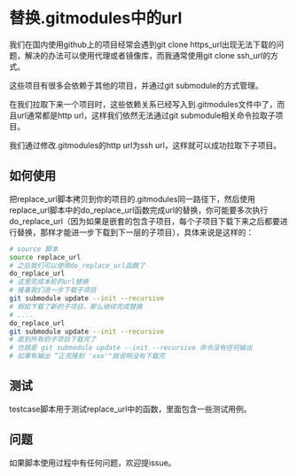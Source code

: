# 替换.gitmodules中的url

我们在国内使用github上的项目经常会遇到git clone https_url出现无法下载的问题，解决的办法可以使用代理或者镜像库，而我通常使用git clone ssh_url的方式。

这些项目有很多会依赖于其他的项目，并通过git submodule的方式管理。

在我们拉取下来一个项目时，这些依赖关系已经写入到.gitmodules文件中了，而且url通常都是http url，这样我们依然无法通过git submodule相关命令拉取子项目。

我们通过修改.gitmodules的http url为ssh url，这样就可以成功拉取下子项目。

## 如何使用

把replace_url脚本拷贝到你的项目的.gitmodules同一路径下，然后使用replace_url脚本中的do_replace_url函数完成url的替换，你可能要多次执行do_replace_url（因为如果是嵌套的包含子项目，每个子项目下载下来之后都要进行替换，那样才能进一步下载到下一层的子项目），具体来说是这样的：

```bash
# source 脚本
source replace_url
# 之后我们可以使用do_replace_url函数了
do_replace_url
# 这里完成本轮的url替换
# 接着我们进一步下载子项目
git submodule update --init --recursive
# 假如下载了新的子项目，那么继续完成替换
# ....
do_replace_url
git submodule update --init --recursive
# 直到所有的子项目下载完了
# 也就是 git submodule update --init --recursive 命令没有任何输出
# 如果有输出 “正克隆到 'xxx'"就说明没有下载完

```

## 测试

testcase脚本用于测试replace_url中的函数，里面包含一些测试用例。

## 问题

如果脚本使用过程中有任何问题，欢迎提issue。


















